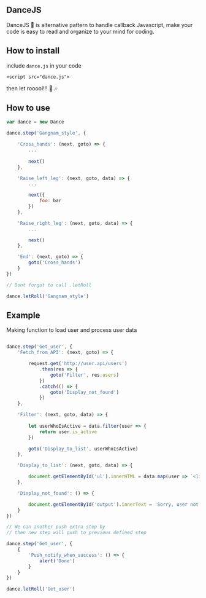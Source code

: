 ## DanceJS

DanceJS :dancer: is alternative pattern to handle callback Javascript, make your code is easy to read and organize to your mind for coding.

## How to install

include `dance.js` in your code

```
<script src="dance.js">
```

then let rooool!!! :microphone: :notes:

## How to use

```javascript
var dance = new Dance

dance.step('Gangnam_style', {

    'Cross_hands': (next, goto) => {
        ...
        
        next()
    },

    'Raise_left_leg': (next, goto, data) => {
        ...

        next({
            foo: bar
        })
    },

    'Raise_right_leg': (next, goto, data) => {
        ...

        next()
    },

    'End': (next, goto) => {
        goto('Cross_hands')
    }
})

// Dont forgot to call .letRoll

dance.letRoll('Gangnam_style')

```

## Example

Making function to load user and process user data

```javascript

dance.step('Get_user', {
    'Fetch_from_API': (next, goto) => {

        request.get('http://user.api/users')
            .then(res => {
                goto('Filter', res.users)
            })
            .catch(() => {
                goto('Display_not_found')
            })
    },

    'Filter': (next, goto, data) => {
        
        let userWhoIsActive = data.filter(user => {
            return user.is_active
        })

        goto('Display_to_list', userWhoIsActive)
    },

    'Display_to_list': (next, goto, data) => {

        document.getElementById('ul').innerHTML = data.map(user => `<li>${user.name}</li>`)
    },

    'Display_not_found': () => {

        document.getElementById('output').innerText = 'Sorry, user not found'
    }
})

// We can another push extra step by
// then new step will push to previous defined step

dance.step('Get_user', {
    {
        'Push_notify_when_success': () => {
            alert('Done')
        }
    }
})

dance.letRoll('Get_user')
```